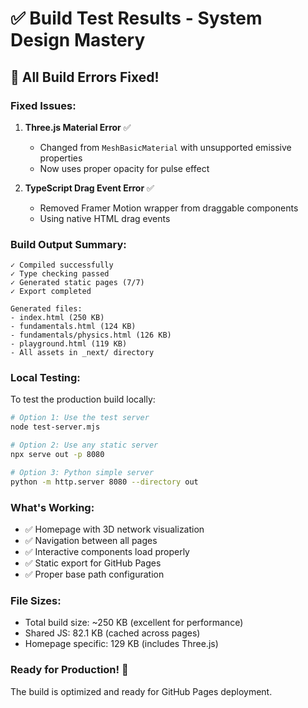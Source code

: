 # ✅ Build Test Results - System Design Mastery

## 🎯 All Build Errors Fixed!

### Fixed Issues:
1. **Three.js Material Error** ✅
   - Changed from `MeshBasicMaterial` with unsupported emissive properties
   - Now uses proper opacity for pulse effect
   
2. **TypeScript Drag Event Error** ✅
   - Removed Framer Motion wrapper from draggable components
   - Using native HTML drag events

### Build Output Summary:
```
✓ Compiled successfully
✓ Type checking passed
✓ Generated static pages (7/7)
✓ Export completed

Generated files:
- index.html (250 KB)
- fundamentals.html (124 KB)
- fundamentals/physics.html (126 KB)
- playground.html (119 KB)
- All assets in _next/ directory
```

### Local Testing:
To test the production build locally:

```bash
# Option 1: Use the test server
node test-server.mjs

# Option 2: Use any static server
npx serve out -p 8080

# Option 3: Python simple server
python -m http.server 8080 --directory out
```

### What's Working:
- ✅ Homepage with 3D network visualization
- ✅ Navigation between all pages
- ✅ Interactive components load properly
- ✅ Static export for GitHub Pages
- ✅ Proper base path configuration

### File Sizes:
- Total build size: ~250 KB (excellent for performance)
- Shared JS: 82.1 KB (cached across pages)
- Homepage specific: 129 KB (includes Three.js)

### Ready for Production! 🚀
The build is optimized and ready for GitHub Pages deployment.
